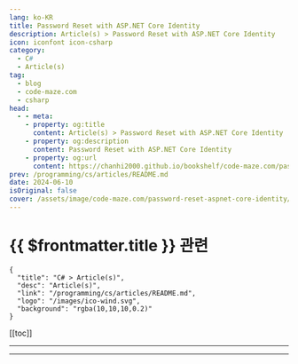 ```yaml
---
lang: ko-KR
title: Password Reset with ASP.NET Core Identity
description: Article(s) > Password Reset with ASP.NET Core Identity
icon: iconfont icon-csharp
category: 
  - C#
  - Article(s)
tag: 
  - blog
  - code-maze.com
  - csharp
head:  
  - - meta:
    - property: og:title
      content: Article(s) > Password Reset with ASP.NET Core Identity
    - property: og:description
      content: Password Reset with ASP.NET Core Identity
    - property: og:url
      content: https://chanhi2000.github.io/bookshelf/code-maze.com/password-reset-aspnet-core-identity.html
prev: /programming/cs/articles/README.md
date: 2024-06-10
isOriginal: false
cover: /assets/image/code-maze.com/password-reset-aspnet-core-identity/banner.png
---
```


# {{ $frontmatter.title }} 관련

```component VPCard
{
  "title": "C# > Article(s)",
  "desc": "Article(s)",
  "link": "/programming/cs/articles/README.md",
  "logo": "/images/ico-wind.svg",
  "background": "rgba(10,10,10,0.2)"
}
```

[[toc]]

---

<SiteInfo
  name="Password Reset with ASP.NET Core Identity"
  desc="In this article, we are going to learn about the Password Reset functionality with ASP.NET Core Identity with detailed examples"
  url="https://code-maze.com/password-reset-aspnet-core-identity/"
  logo="/assets/image/code-maze.com/favicon.png"
  preview="/assets/image/code-maze.com/password-reset-aspnet-core-identity/banner.png"/>

<!-- TODO: 작성 -->

---

<TagLinks />